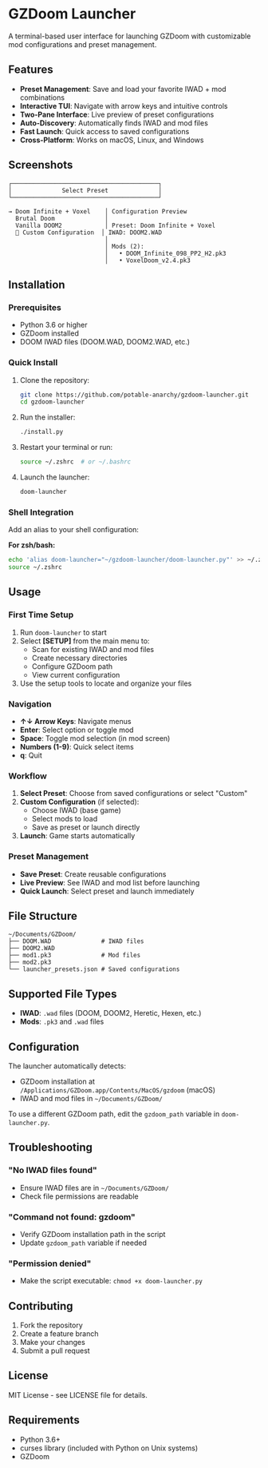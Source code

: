 # GZDoom Launcher

A terminal-based user interface for launching GZDoom with customizable mod configurations and preset management.

## Features

- **Preset Management**: Save and load your favorite IWAD + mod combinations
- **Interactive TUI**: Navigate with arrow keys and intuitive controls
- **Two-Pane Interface**: Live preview of preset configurations
- **Auto-Discovery**: Automatically finds IWAD and mod files
- **Fast Launch**: Quick access to saved configurations
- **Cross-Platform**: Works on macOS, Linux, and Windows

## Screenshots

```
┌─────────────────────────────────────────┐
│              Select Preset              │
└─────────────────────────────────────────┘

→ Doom Infinite + Voxel    │ Configuration Preview
  Brutal Doom              │
  Vanilla DOOM2            │ Preset: Doom Infinite + Voxel
  🔧 Custom Configuration  │ IWAD: DOOM2.WAD
                           │
                           │ Mods (2):
                           │   • DOOM_Infinite_098_PP2_H2.pk3
                           │   • VoxelDoom_v2.4.pk3
```

## Installation

### Prerequisites

- Python 3.6 or higher
- GZDoom installed
- DOOM IWAD files (DOOM.WAD, DOOM2.WAD, etc.)

### Quick Install

1. Clone the repository:
   ```bash
   git clone https://github.com/potable-anarchy/gzdoom-launcher.git
   cd gzdoom-launcher
   ```

2. Run the installer:
   ```bash
   ./install.py
   ```

3. Restart your terminal or run:
   ```bash
   source ~/.zshrc  # or ~/.bashrc
   ```

4. Launch the launcher:
   ```bash
   doom-launcher
   ```

### Shell Integration

Add an alias to your shell configuration:

**For zsh/bash:**
```bash
echo 'alias doom-launcher="~/gzdoom-launcher/doom-launcher.py"' >> ~/.zshrc
source ~/.zshrc
```

## Usage

### First Time Setup

1. Run `doom-launcher` to start
2. Select **[SETUP]** from the main menu to:
   - Scan for existing IWAD and mod files
   - Create necessary directories
   - Configure GZDoom path
   - View current configuration
3. Use the setup tools to locate and organize your files

### Navigation

- **↑↓ Arrow Keys**: Navigate menus
- **Enter**: Select option or toggle mod
- **Space**: Toggle mod selection (in mod screen)
- **Numbers (1-9)**: Quick select items
- **q**: Quit

### Workflow

1. **Select Preset**: Choose from saved configurations or select "Custom"
2. **Custom Configuration** (if selected):
   - Choose IWAD (base game)
   - Select mods to load
   - Save as preset or launch directly
3. **Launch**: Game starts automatically

### Preset Management

- **Save Preset**: Create reusable configurations
- **Live Preview**: See IWAD and mod list before launching
- **Quick Launch**: Select preset and launch immediately

## File Structure

```
~/Documents/GZDoom/
├── DOOM.WAD              # IWAD files
├── DOOM2.WAD
├── mod1.pk3              # Mod files
├── mod2.pk3
└── launcher_presets.json # Saved configurations
```

## Supported File Types

- **IWAD**: `.wad` files (DOOM, DOOM2, Heretic, Hexen, etc.)
- **Mods**: `.pk3` and `.wad` files

## Configuration

The launcher automatically detects:
- GZDoom installation at `/Applications/GZDoom.app/Contents/MacOS/gzdoom` (macOS)
- IWAD and mod files in `~/Documents/GZDoom/`

To use a different GZDoom path, edit the `gzdoom_path` variable in `doom-launcher.py`.

## Troubleshooting

### "No IWAD files found"
- Ensure IWAD files are in `~/Documents/GZDoom/`
- Check file permissions are readable

### "Command not found: gzdoom"
- Verify GZDoom installation path in the script
- Update `gzdoom_path` variable if needed

### "Permission denied"
- Make the script executable: `chmod +x doom-launcher.py`

## Contributing

1. Fork the repository
2. Create a feature branch
3. Make your changes
4. Submit a pull request

## License

MIT License - see LICENSE file for details.

## Requirements

- Python 3.6+
- curses library (included with Python on Unix systems)
- GZDoom